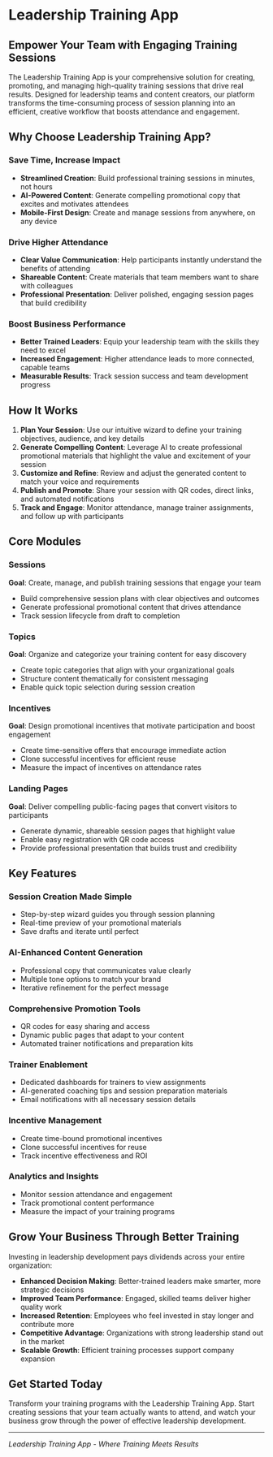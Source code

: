 # Leadership Training App

## Empower Your Team with Engaging Training Sessions

The Leadership Training App is your comprehensive solution for creating, promoting, and managing high-quality training sessions that drive real results. Designed for leadership teams and content creators, our platform transforms the time-consuming process of session planning into an efficient, creative workflow that boosts attendance and engagement.

## Why Choose Leadership Training App?

### Save Time, Increase Impact
- **Streamlined Creation**: Build professional training sessions in minutes, not hours
- **AI-Powered Content**: Generate compelling promotional copy that excites and motivates attendees
- **Mobile-First Design**: Create and manage sessions from anywhere, on any device

### Drive Higher Attendance
- **Clear Value Communication**: Help participants instantly understand the benefits of attending
- **Shareable Content**: Create materials that team members want to share with colleagues
- **Professional Presentation**: Deliver polished, engaging session pages that build credibility

### Boost Business Performance
- **Better Trained Leaders**: Equip your leadership team with the skills they need to excel
- **Increased Engagement**: Higher attendance leads to more connected, capable teams
- **Measurable Results**: Track session success and team development progress

## How It Works

1. **Plan Your Session**: Use our intuitive wizard to define your training objectives, audience, and key details
2. **Generate Compelling Content**: Leverage AI to create professional promotional materials that highlight the value and excitement of your session
3. **Customize and Refine**: Review and adjust the generated content to match your voice and requirements
4. **Publish and Promote**: Share your session with QR codes, direct links, and automated notifications
5. **Track and Engage**: Monitor attendance, manage trainer assignments, and follow up with participants

## Core Modules

### Sessions
**Goal**: Create, manage, and publish training sessions that engage your team
- Build comprehensive session plans with clear objectives and outcomes
- Generate professional promotional content that drives attendance
- Track session lifecycle from draft to completion

### Topics
**Goal**: Organize and categorize your training content for easy discovery
- Create topic categories that align with your organizational goals
- Structure content thematically for consistent messaging
- Enable quick topic selection during session creation

### Incentives
**Goal**: Design promotional incentives that motivate participation and boost engagement
- Create time-sensitive offers that encourage immediate action
- Clone successful incentives for efficient reuse
- Measure the impact of incentives on attendance rates

### Landing Pages
**Goal**: Deliver compelling public-facing pages that convert visitors to participants
- Generate dynamic, shareable session pages that highlight value
- Enable easy registration with QR code access
- Provide professional presentation that builds trust and credibility

## Key Features

### Session Creation Made Simple
- Step-by-step wizard guides you through session planning
- Real-time preview of your promotional materials
- Save drafts and iterate until perfect

### AI-Enhanced Content Generation
- Professional copy that communicates value clearly
- Multiple tone options to match your brand
- Iterative refinement for the perfect message

### Comprehensive Promotion Tools
- QR codes for easy sharing and access
- Dynamic public pages that adapt to your content
- Automated trainer notifications and preparation kits

### Trainer Enablement
- Dedicated dashboards for trainers to view assignments
- AI-generated coaching tips and session preparation materials
- Email notifications with all necessary session details

### Incentive Management
- Create time-bound promotional incentives
- Clone successful incentives for reuse
- Track incentive effectiveness and ROI

### Analytics and Insights
- Monitor session attendance and engagement
- Track promotional content performance
- Measure the impact of your training programs

## Grow Your Business Through Better Training

Investing in leadership development pays dividends across your entire organization:

- **Enhanced Decision Making**: Better-trained leaders make smarter, more strategic decisions
- **Improved Team Performance**: Engaged, skilled teams deliver higher quality work
- **Increased Retention**: Employees who feel invested in stay longer and contribute more
- **Competitive Advantage**: Organizations with strong leadership stand out in the market
- **Scalable Growth**: Efficient training processes support company expansion

## Get Started Today

Transform your training programs with the Leadership Training App. Start creating sessions that your team actually wants to attend, and watch your business grow through the power of effective leadership development.

---

*Leadership Training App - Where Training Meets Results*